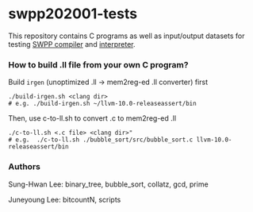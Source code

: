 # swpp202001-tests

This repository contains C programs as well as input/output datasets for testing
[SWPP compiler](https://github.com/snu-sf-class/swpp202001-compiler)
and [interpreter](https://github.com/snu-sf-class/swpp202001-interpreter).

### How to build .ll file from your own C program?

Build `irgen` (unoptimized .ll -> mem2reg-ed .ll converter) first

```
./build-irgen.sh <clang dir>
# e.g. ./build-irgen.sh ~/llvm-10.0-releaseassert/bin
```

Then, use c-to-ll.sh to convert .c to mem2reg-ed .ll
  
```
./c-to-ll.sh <.c file> <clang dir>"
# e.g.  ./c-to-ll.sh ./bubble_sort/src/bubble_sort.c llvm-10.0-releaseassert/bin
```

### Authors

Sung-Hwan Lee: binary_tree, bubble_sort, collatz, gcd, prime

Juneyoung Lee: bitcountN, scripts
